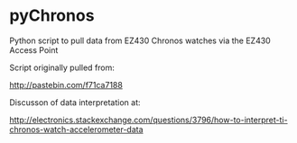 pyChronos
=========

Python script to pull data from EZ430 Chronos watches via the EZ430 Access Point

Script originally pulled from:

http://pastebin.com/f71ca7188

Discusson of data interpretation at:

http://electronics.stackexchange.com/questions/3796/how-to-interpret-ti-chronos-watch-accelerometer-data
